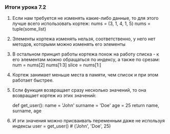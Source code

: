 ### Итоги урока 7.2
1. Если нам требуется не изменять какие-либо данные, то для этого лучше всего использовать кортеж:
    nums = (3, 1, 4, 1, 5)
    nums = tuple(some_list)
2. Элементы кортежа изменять нельзя, соответственно, у него нет методов, которыми можно изменять его элементы
3. В остальном принцип работы кортежа похож на работу списка - к его элементам можно обращаться по индексу, 
а также по срезам:
     num = nums[2]
     nums[1:3]
     slice = nums[1:]
4. Кортеж занимает меньше места в памяти, чем список и при этом работает быстрее.
5. Если функция возвращает сразу несколько значений, то она возвращает кортеж из этих значений:

    def get_user():
        name = 'John'
        surname = 'Doe'
        age = 25
        return name, surname, age
    
6. И эти значения можно присваивать переменным даже не используя индексы
     user = get_user() # ('John', 'Doe', 25) 